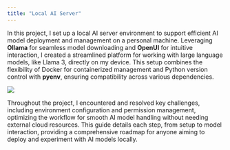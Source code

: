 ```yaml
---
title: "Local AI Server"
---
```



In this project, I set up a local AI server environment to support efficient AI model deployment and management on a personal machine. Leveraging **Ollama** for seamless model downloading and **OpenUI** for intuitive interaction, I created a streamlined platform for working with large language models, like Llama 3, directly on my device. This setup combines the flexibility of Docker for containerized management and Python version control with **pyenv**, ensuring compatibility across various dependencies. 

![](/images/ai1.jpeg)


Throughout the project, I encountered and resolved key challenges, including environment configuration and permission management, optimizing the workflow for smooth AI model handling without needing external cloud resources. This guide details each step, from setup to model interaction, providing a comprehensive roadmap for anyone aiming to deploy and experiment with AI models locally.
